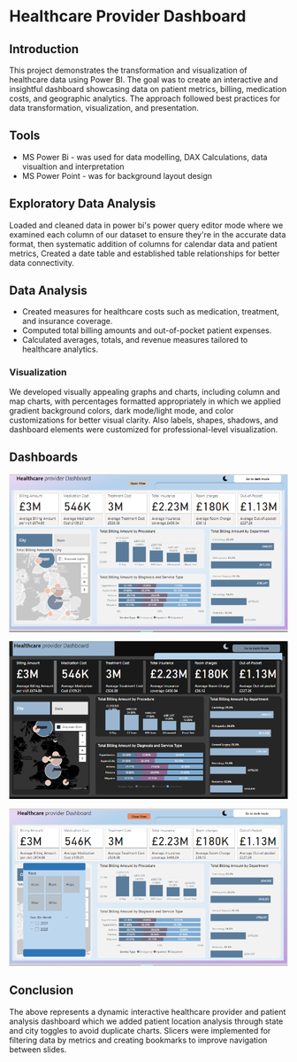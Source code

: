 # Healthcare Provider Dashboard

## Introduction
This project demonstrates the transformation and visualization of healthcare data using Power BI. The goal was to create an interactive and insightful dashboard showcasing data on patient metrics, billing, medication costs, and geographic analytics. The approach followed best practices for data transformation, visualization, and presentation.


## Tools
- MS Power Bi - was used for data modelling, DAX Calculations, data visualtion and interpretation
- MS Power Point - was for background layout design

## Exploratory Data Analysis
Loaded and cleaned data in power bi's power query editor mode where we examined each column of our dataset to ensure they're in the accurate data format, then systematic addition of columns for calendar data and patient metrics, Created a date table and established table relationships for better data connectivity.

## Data Analysis
- Created measures for healthcare costs such as medication, treatment, and insurance coverage. 
- Computed total billing amounts and out-of-pocket patient expenses. 
- Calculated averages, totals, and revenue measures tailored to healthcare analytics.
### Visualization 
We developed visually appealing graphs and charts, including column and map charts, with percentages formatted appropriately in which we applied gradient background colors, dark mode/light mode, and color customizations for better visual clarity. Also labels, shapes, shadows, and dashboard elements were customized for professional-level visualization.

## Dashboards

![Dashboard Light mode](https://github.com/Elson72/Healthcare-provider/blob/main/health%20dashboard%20white.png)

![Dashboard Dark mode](https://github.com/Elson72/Healthcare-provider/blob/main/healthcare%20dashboard%20dark.png)

![Dashboard slicer](https://github.com/Elson72/Healthcare-provider/blob/main/healthcare%20dashboard%202.png)


## Conclusion
The above represents a dynamic interactive healthcare provider and patient analysis dashboard which we added patient location analysis through state and city toggles to avoid duplicate charts. Slicers were implemented for filtering data by metrics and creating bookmarks to improve navigation between slides.
